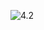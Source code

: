 ![4.2](https://cloud.githubusercontent.com/assets/16949849/13057758/3c0004b0-d444-11e5-99b2-9382aae20375.png)